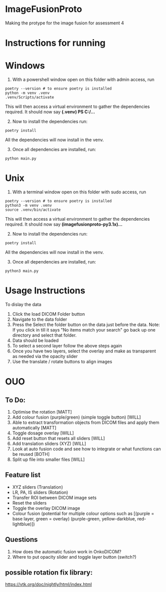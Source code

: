 # ImageFusionProto
Making the protype for the image fusion for assessment 4

# Instructions for running
#   Windows
1. With a powershell window open on this folder with admin access, run
```
poetry --version # to ensure poetry is installed
python -m venv .venv 
.venv/Scripts/activate
```
This will then access a virtual environment to gather the dependencies required. It should now say **(.venv) PS C:/...**

2. Now to install the dependencies run:
```
poetry install
```
All the dependencies will now install in the venv.

3. Once all dependencies are installed, run:
```
python main.py
```

#   Unix
1. With a terminal window open on this folder with sudo access, run
```
poetry --version # to ensure poetry is installed
python3 -m venv .venv 
source .venv/bin/activate
```
This will then access a virtual environment to gather the dependencies required. It should now say **(imagefusionproto-py3.1x)...**

2. Now to install the dependencies run:
```
poetry install
```
All the dependencies will now install in the venv.

3. Once all dependencies are installed, run:
```
python3 main.py
```

# Usage Instructions
To dislay the data
1. Click the load DICOM Folder button
2. Navigate to the data folder
3. Press the Select the folder button on the data just before the data. Note: If you click in till it says "No items match your search" go back up one directory and select that folder.
4. Data should be loaded
5. To select a second layer follow the above steps again
6. Once you have two layers, select the overlay and make as transparent as needed via the opacity slider
7. Use the translate / rotate buttons to align images

# OUO
## To Do:
1. Optimise the rotation [MATT]
2. Add colour fusion (purple/green) (simple toggle button) [WILL]
3. Able to extract transformation objects from DICOM files and apply them automatically [MATT]
4. Toggle dosage overlay [WILL]
5. Add reset button that resets all sliders [WILL]
6. Add translation sliders (XYZ) [WILL]
7. Look at auto fusion code and see how to integrate or what functions can be reused [BOTH]
8. Split up file into smaller files [WILL]

## Feature list
- XYZ sliders (Translation)
- LR, PA, IS sliders (Rotation)
- Transfer ROI between DICOM image sets
- Reset the sliders
- Toggle the overlay DICOM image
- Colour fusion (potential for multiple colour options such as [(purple = base layer, green = overlay) (purple-green, yellow-darkblue, red-lightblue)])

## Questions
1. How does the automatic fusion work in OnkoDICOM?
2. Where to put opacity slider and toggle layer button (switch?)

## possible rotation fix library:
https://vtk.org/doc/nightly/html/index.html
